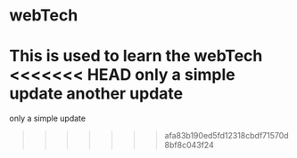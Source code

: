 # webTech
This is used to learn the webTech
<<<<<<< HEAD
only a simple update
another update 
=======
only a simple update
>>>>>>> afa83b190ed5fd12318cbdf71570d8bf8c043f24
